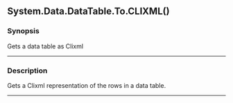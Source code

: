 System.Data.DataTable.To.CLIXML()
---------------------------------

### Synopsis
Gets a data table as Clixml

---

### Description

Gets a Clixml representation of the rows in a data table.

---

